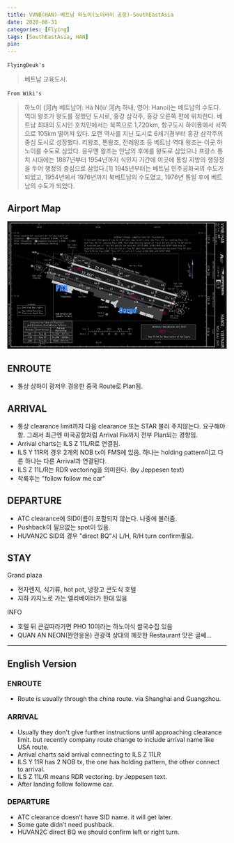 ```yaml
---
title: VVNB(HAN)-베트남 하노이(노이바이 공항)-SouthEastAsia
date: 2020-08-31
categories: [Flying]
tags: [SouthEastAsia, HAN]
pin:
---
```


`FlyingDeuk's`
>베트남 교육도시.

`From Wiki's`
>하노이 (河內 베트남어: Hà Nội/ 河內 하내, 영어: Hanoi)는 베트남의 수도다. 역대 왕조가 왕도를 정했던 도시로, 홍강 삼각주, 홍강 오른쪽 편에 위치한다. 베트남 최대의 도시인 호치민에서는 북쪽으로 1,720km, 항구도시 하이퐁에서 서쪽으로 105km 떨어져 있다.
오랜 역사를 지닌 도시로 6세기경부터 홍강 삼각주의 중심 도시로 성장했다. 리왕조, 쩐왕조, 전레왕조 등 베트남 역대 왕조는 이곳 하노이를 수도로 삼았다. 응우옌 왕조는 안남의 후에를 왕도로 삼았으나 프랑스 통치 시대에는 1887년부터 1954년까지 식민지 기간에 이곳에 통킹 지방의 행정청을 두어 행정의 중심으로 삼았다.[1] 1945년부터는 베트남 민주공화국의 수도가 되었고, 1954년에서 1976년까지 북베트남의 수도였고, 1976년 통일 후에 베트남의 수도가 되었다.

## Airport Map
![han](/img/flying/airport/han_ap.jpg)


## ENROUTE
- 통상 상하이 광저우 경유한 중국 Route로 Plan됨.

## ARRIVAL
- 통상 clearance limit까지 다음 clearance 또는 STAR 불러 주지않는다. 요구해야함. 그래서 최근엔 미국공항처럼 Arrival Fix까지 전부 Plan되는 경향임.
- Arrival charts는 ILS Z 11L/R로 연결됨.
- ILS Y 11R의 경우 2개의 NOB tx이 FMS에 있음. 하나는 holding pattern이고 다른 하나는 다른 Arrival과 연결된다.
- ILS Z 11L/R는 RDR vectoring을 의미한다. (by Jeppesen text)
- 착륙후는 "follow follow me car"

## DEPARTURE
- ATC clearance에 SID이름이 포함되지 않는다. 나중에 불러줌.
- Pushback이 필요없는 spot이 있음.
- HUVAN2C SID의 경우 "direct BQ"시 L/H, R/H turn confirm필요.

## STAY
Grand plaza
- 전자렌지, 식기류, hot pot, 냉장고 콘도식 호텔
- 지하 카지노로 가는 엘리베이터가 한대 있음

INFO
- 호텔 뒤 큰길따라가면 PHO 10이라는 하노이식 쌀국수집 있음
- QUAN AN NEON(꽌안응온) 관광객 상대의 깨끗한 Restaurant 맛은 글쎄...

-------------

## English Version

### ENROUTE
- Route is usually through the china route. via Shanghai and Guangzhou.

### ARRIVAL
- Usually they don't give further instructions until approaching clearance limit. but recently company route change to include arrival name like USA route.
- Arrival charts said arrival connecting to ILS Z 11LR
- ILS Y 11R has 2 NOB tx, the one has holding pattern, the other connect to arrival.
- ILS Z 11L/R means RDR vectoring. by Jeppesen text.
- After landing follow followme car.

### DEPARTURE
- ATC clearance doesn’t have SID name. it will get later.
- Some gate didn’t need pushback.
- HUVAN2C direct BQ we should confirm left or right turn.
